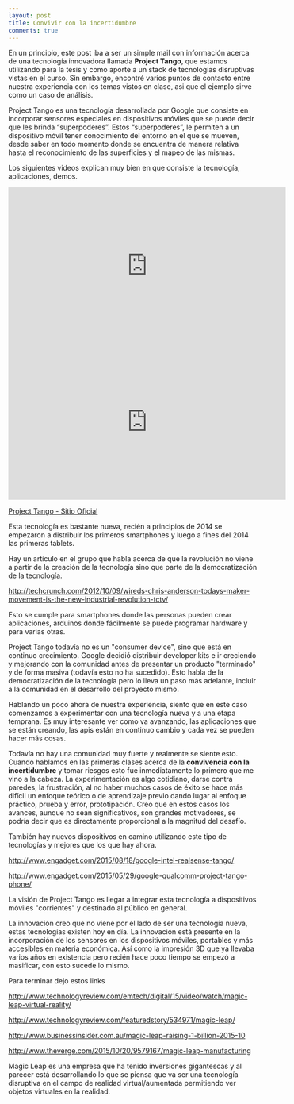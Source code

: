 ```yaml
---
layout: post
title: Convivir con la incertidumbre
comments: true
---
```


En un principio, este post iba a ser un simple mail con información acerca de una tecnología innovadora llamada **Project Tango**, que estamos utilizando para la tesis y como aporte a un stack de tecnologías disruptivas vistas en el curso. Sin embargo, encontré varios puntos de contacto entre nuestra experiencia con los temas vistos en clase, asi que el ejemplo sirve como un caso de análisis. 

Project Tango es una tecnología desarrollada por Google que consiste en incorporar sensores especiales en dispositivos móviles que se puede decir que les brinda “superpoderes”. Estos “superpoderes”, le permiten a un dispositivo móvil tener conocimiento del entorno en el que se mueven, desde saber en todo momento donde se encuentra de manera relativa hasta el reconocimiento de las superficies y el mapeo de las mismas. 

Los siguientes videos explican muy bien en que consiste la tecnología, aplicaciones, demos.

<iframe width="560" height="315" src="https://www.youtube.com/embed/iP9m9a2KEN4" frameborder="0" allowfullscreen></iframe>

<iframe width="560" height="315" src="https://www.youtube.com/embed/zARFvYrvkeQ" frameborder="0" allowfullscreen></iframe>

[Project Tango - Sitio Oficial](https://www.google.com/atap/project-tango/ )

Esta tecnología es bastante nueva, recién a principios de 2014 se empezaron a distribuir los primeros smartphones y luego a fines del 2014 las primeras tablets.

Hay un artículo en el grupo que habla acerca de que la revolución no viene a partir de la creación de la tecnología sino que parte de la democratización de la tecnología.

http://techcrunch.com/2012/10/09/wireds-chris-anderson-todays-maker-movement-is-the-new-industrial-revolution-tctv/

Esto se cumple para smartphones donde las personas pueden crear aplicaciones, arduinos donde fácilmente se puede programar hardware y para varias otras.

Project Tango todavía no es un "consumer device", sino que está en continuo crecimiento. Google decidió distribuir developer kits e ir creciendo y mejorando con la comunidad antes de presentar un producto "terminado" y de forma masiva (todavía esto no ha sucedido). Esto habla de la democratización de la tecnología pero lo lleva un paso más adelante, incluir a la comunidad en el desarrollo del proyecto mismo.

Hablando un poco ahora de nuestra experiencia, siento que en este caso comenzamos a experimentar con una tecnología nueva y a una etapa temprana. Es muy interesante ver como va avanzando, las aplicaciones que se están creando, las apis están en continuo cambio y cada vez se pueden hacer más cosas. 

Todavía no hay una comunidad muy fuerte y realmente se siente esto. Cuando hablamos en las primeras clases acerca de la **convivencia con la incertidumbre** y tomar riesgos esto fue inmediatamente lo primero que me vino a la cabeza. La experimentación es algo cotidiano, darse contra paredes, la frustración, al no haber muchos casos de éxito se hace más difícil un enfoque teórico o de aprendizaje previo dando lugar al enfoque práctico, prueba y error, prototipación. Creo que en estos casos los avances, aunque no sean significativos, son grandes motivadores, se podría decir que es directamente proporcional a la magnitud del desafío.

También hay nuevos dispositivos en camino utilizando este tipo de tecnologías y mejores que los que hay ahora.

http://www.engadget.com/2015/08/18/google-intel-realsense-tango/

http://www.engadget.com/2015/05/29/google-qualcomm-project-tango-phone/

La visión de Project Tango es llegar a integrar esta tecnología a dispositivos móviles "corrientes" y destinado al público en general.

La innovación creo que no viene por el lado de ser una tecnología nueva, estas tecnologías existen hoy en día. La innovación está presente en la incorporación de los sensores en los dispositivos móviles, portables y más accesibles en materia económica. Así como la impresión 3D que ya llevaba varios años en existencia pero recién hace poco tiempo se empezó a masificar, con esto sucede lo mismo.

Para terminar dejo estos links

http://www.technologyreview.com/emtech/digital/15/video/watch/magic-leap-virtual-reality/

http://www.technologyreview.com/featuredstory/534971/magic-leap/

http://www.businessinsider.com.au/magic-leap-raising-1-billion-2015-10

http://www.theverge.com/2015/10/20/9579167/magic-leap-manufacturing

Magic Leap es una empresa que ha tenido inversiones gigantescas y al parecer está desarrollando lo que se piensa que va ser una tecnología disruptiva en el campo de realidad virtual/aumentada permitiendo ver objetos virtuales en la realidad.

